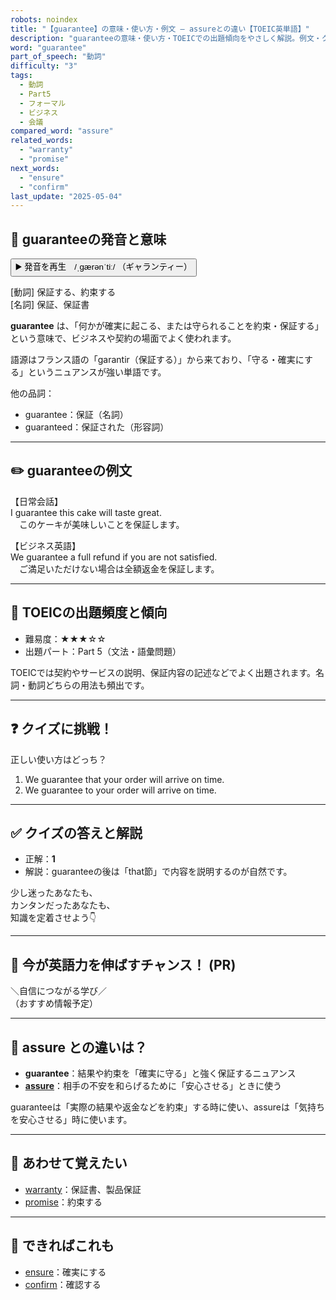```yaml
---
robots: noindex
title: "【guarantee】の意味・使い方・例文 ― assureとの違い【TOEIC英単語】"
description: "guaranteeの意味・使い方・TOEICでの出題傾向をやさしく解説。例文・クイズ付きでassureとの違いもわかりやすく学べます。"
word: "guarantee"
part_of_speech: "動詞"
difficulty: "3"
tags:
  - 動詞
  - Part5
  - フォーマル
  - ビジネス
  - 会議
compared_word: "assure"
related_words:
  - "warranty"
  - "promise"
next_words:
  - "ensure"
  - "confirm"
last_update: "2025-05-04"
---
```


## 🔰 guaranteeの発音と意味

<button class="play-audio" onclick="playTTS('guarantee')">
  <span class="play-audio-main">
    ▶️ 発音を再生　/ˌɡærənˈtiː/
  </span>
  <span class="play-audio-sub">
    （ギャランティー）
  </span>
</button>

[動詞] 保証する、約束する  
[名詞] 保証、保証書

**guarantee** は、「何かが確実に起こる、または守られることを約束・保証する」という意味で、ビジネスや契約の場面でよく使われます。

語源はフランス語の「garantir（保証する）」から来ており、「守る・確実にする」というニュアンスが強い単語です。

他の品詞：  
- guarantee：保証（名詞）
- guaranteed：保証された（形容詞）

---

## ✏️ guaranteeの例文

【日常会話】  
I guarantee this cake will taste great.  
　このケーキが美味しいことを保証します。

【ビジネス英語】  
We guarantee a full refund if you are not satisfied.  
　ご満足いただけない場合は全額返金を保証します。

---

## 🎯 TOEICの出題頻度と傾向

- 難易度：★★★☆☆
- 出題パート：Part 5（文法・語彙問題）

TOEICでは契約やサービスの説明、保証内容の記述などでよく出題されます。名詞・動詞どちらの用法も頻出です。

---

## ❓ クイズに挑戦！

正しい使い方はどっち？

1. We guarantee that your order will arrive on time.  
2. We guarantee to your order will arrive on time.

---

## ✅ クイズの答えと解説

- 正解：**1**
- 解説：guaranteeの後は「that節」で内容を説明するのが自然です。

少し迷ったあなたも、  
カンタンだったあなたも、  
知識を定着させよう👇️

---

## 🚀 今が英語力を伸ばすチャンス！ (PR)

<div class="info-center">
＼自信につながる学び／<br>  
（おすすめ情報予定）
</div>

---

## 🤔  assure との違いは？

- **guarantee**：結果や約束を「確実に守る」と強く保証するニュアンス
- **[assure](/assure)**：相手の不安を和らげるために「安心させる」ときに使う

guaranteeは「実際の結果や返金などを約束」する時に使い、assureは「気持ちを安心させる」時に使います。

---

## 🧩 あわせて覚えたい

- [warranty](/warranty)：保証書、製品保証
- [promise](/promise)：約束する

---

## 📖 できればこれも

- [ensure](/ensure)：確実にする
- [confirm](/confirm)：確認する

<!-- cvid: aid10_bid18 -->
